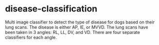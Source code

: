 # disease-classification
Multi image classifier to detect the type of disease for dogs based on their lung scans. The disease is either AP, IE, or MVVD. 
The lung scans have been taken in 3 angles: RL, LL, DV, and VD. There are four separate classifiers for each angle.
